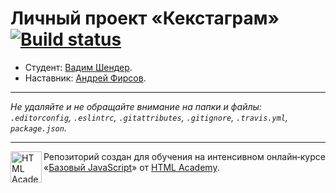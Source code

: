# Личный проект «Кекстаграм» [![Build status][travis-image]][travis-url]

* Студент: [Вадим Шендер](https://up.htmlacademy.ru/javascript/10/user/210523).
* Наставник: [Андрей Фирсов](https://github.com/vorobeez).

---

_Не удаляйте и не обращайте внимание на папки и файлы:_<br>
_`.editorconfig`, `.eslintrc`, `.gitattributes`, `.gitignore`, `.travis.yml`, `package.json`._

---

<a href="https://htmlacademy.ru/intensive/javascript"><img align="left" width="50" height="50" title="HTML Academy" src="https://up.htmlacademy.ru/static/img/intensive/javascript/logo-for-github.svg"></a>

Репозиторий создан для обучения на интенсивном онлайн‑курсе «[Базовый JavaScript](https://htmlacademy.ru/intensive/javascript)» от [HTML Academy](https://htmlacademy.ru).

[travis-image]: https://travis-ci.org/htmlacademy-javascript/210523-kekstagram.svg?branch=master
[travis-url]: https://travis-ci.org/htmlacademy-javascript/210523-kekstagram
